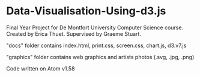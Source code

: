 # Data-Visualisation-Using-d3.js

Final Year Project for De Montfort University Computer Science course.
Created by Erica Thuet. Supervised by Graeme Stuart.

"docs" folder contains index.html, print.css, screen.css, chart.js, d3.v7.js

"graphics" folder contains web graphics and artists photos (.svg, .jpg, .png)

Code written on Atom v1.58

